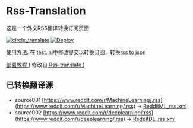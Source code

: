 # Rss-Translation

这是一个外文RSS翻译转换订阅页面

[![circle_translate](https://github.com/Fwngry/Rss-Translation/actions/workflows/circle_translate.yml/badge.svg)](https://github.com/Fwngry/Rss-Translation/actions/workflows/circle_translate.yml)
[![Deploy](https://github.com/Fwngry/Rss-Translation/actions/workflows/jekyll-gh-pages.yml/badge.svg)](https://github.com/Fwngry/Rss-Translation/actions/workflows/jekyll-gh-pages.yml)

使用方法: 在 [test.ini](https://github.com/Fwngry/Rss-Translation/blob/main/test.ini)中修改提交以转换订阅，转换[rss to json](https://rss2json.com/)

[ 部署教程 ](https://www.tjsky.net/tutorial/644#i-4)( 修改自[ Rss-translate ](https://github.com/rcy1314/Rss-Translation/) )

## 已转换翻译源

 - source001 [https://www.reddit.com/r/MachineLearning/.rss](https://www.reddit.com/r/MachineLearning/.rss) -> [RedditML_rss.xml](rss/RedditML_rss.xml)
 - source002 [https://www.reddit.com/r/deeplearning/.rss](https://www.reddit.com/r/deeplearning/.rss) -> [RedditDL_rss.xml](rss/RedditDL_rss.xml)
